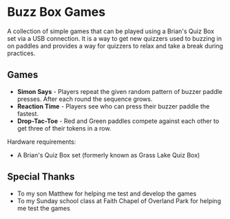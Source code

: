 # Buzz Box Games

A collection of simple games that can be played using a Brian's Quiz Box set via a USB connection.  It is a way to get new quizzers used to buzzing in on paddles and provides a way for quizzers to relax and take a break during practices.

## Games

- **Simon Says** - Players repeat the given random pattern of buzzer paddle presses.  After each round the sequence grows.
- **Reaction Time** - Players see who can press their buzzer paddle the fastest.
- **Drop-Tac-Toe** - Red and Green paddles compete against each other to get three of their tokens in a row.

Hardware requirements:
- A Brian's Quiz Box set (formerly known as Grass Lake Quiz Box)

## Special Thanks

- To my son Matthew for helping me test and develop the games
- To my Sunday school class at Faith Chapel of Overland Park for helping me test the games